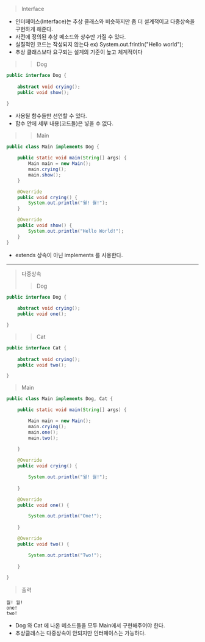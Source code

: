 > Interface
+ 인터페이스(Interface)는 추상 클래스와 비슷하지만 좀 더 설계적이고 다중상속을 구현하게 해준다.
+ 사전에 정의된 추상 메소드와 상수만 가질 수 있다.
+ 실질적인 코드는 작성되지 않는다 ex) System.out.frintln("Hello world");
+ 추상 클래스보다 요구되는 설계의 기준이 높고 체계적이다
>> Dog
```java
public interface Dog {
	
	abstract void crying();
	public void show();

}
```
+ 사용될 함수들만 선언할 수 있다.
+ 함수 안에 세부 내용(코드들)은 넣을 수 없다.
>> Main
```java
public class Main implements Dog {

	public static void main(String[] args) {
		Main main = new Main();
		main.crying();
		main.show();
	}

	@Override
	public void crying() {
		System.out.println("월! 월!");
	}

	@Override
	public void show() {
		System.out.println("Hello World!");
	}
}
```
+ extends 상속이 아닌 implements 를 사용한다.
---
> 다중상속
>> Dog
```java
public interface Dog {
	
	abstract void crying();
	public void one();

}
```
>> Cat
```java
public interface Cat {
	
	abstract void crying();
	public void two();

}
```
> Main
```java
public class Main implements Dog, Cat {

	public static void main(String[] args) {

		Main main = new Main();
		main.crying();
		main.one();
		main.two();
		
	}

	@Override
	public void crying() {

		System.out.println("월! 월!");
		
	}

	@Override
	public void one() {

		System.out.println("One!");
		
	}

	@Override
	public void two() {

		System.out.println("Two!");
		
	}

}
```
> 출력
```
월! 월!
one!
two!
```
+ Dog 와 Cat 에 나온 메소드들을 모두 Main에서 구현해주어야 한다.
+ 추상클래스는 다중상속이 안되지만 인터페이스는 가능하다.
